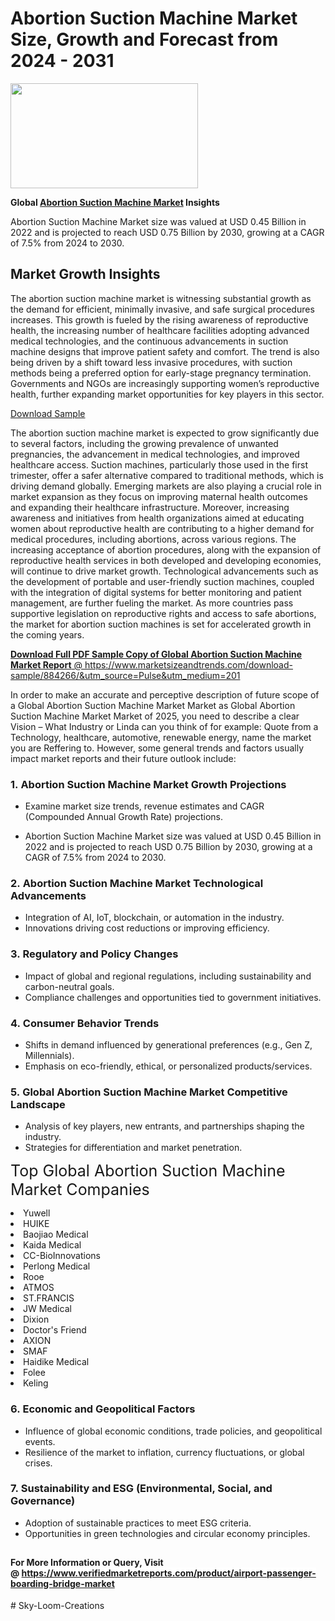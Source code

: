 <H1>Abortion Suction Machine Market Size, Growth and Forecast from 2024 - 2031</H1><img class="aligncenter size-medium wp-image-584254" src="https://thirdeyenews.in/wp-content/uploads/2024/09/Global-Market-Research-300x168.jpeg" alt="" width="300" height="168" /><p><strong>Global&nbsp;<a href="https://www.marketsizeandtrends.com/download-sample/884266/&amp;utm_source=Pulse&amp;utm_medium=201">Abortion Suction Machine Market</a> Insights</strong></p><p>Abortion Suction Machine Market size was valued at USD 0.45 Billion in 2022 and is projected to reach USD 0.75 Billion by 2030, growing at a CAGR of 7.5% from 2024 to 2030.</p><p><h2>Market Growth Insights</h2> <p>The abortion suction machine market is witnessing substantial growth as the demand for efficient, minimally invasive, and safe surgical procedures increases. This growth is fueled by the rising awareness of reproductive health, the increasing number of healthcare facilities adopting advanced medical technologies, and the continuous advancements in suction machine designs that improve patient safety and comfort. The trend is also being driven by a shift toward less invasive procedures, with suction methods being a preferred option for early-stage pregnancy termination. Governments and NGOs are increasingly supporting women’s reproductive health, further expanding market opportunities for key players in this sector.</p> <p><a href="#">Download Sample</a></p> <p>The abortion suction machine market is expected to grow significantly due to several factors, including the growing prevalence of unwanted pregnancies, the advancement in medical technologies, and improved healthcare access. Suction machines, particularly those used in the first trimester, offer a safer alternative compared to traditional methods, which is driving demand globally. Emerging markets are also playing a crucial role in market expansion as they focus on improving maternal health outcomes and expanding their healthcare infrastructure. Moreover, increasing awareness and initiatives from health organizations aimed at educating women about reproductive health are contributing to a higher demand for medical procedures, including abortions, across various regions. The increasing acceptance of abortion procedures, along with the expansion of reproductive health services in both developed and developing economies, will continue to drive market growth. Technological advancements such as the development of portable and user-friendly suction machines, coupled with the integration of digital systems for better monitoring and patient management, are further fueling the market. As more countries pass supportive legislation on reproductive rights and access to safe abortions, the market for abortion suction machines is set for accelerated growth in the coming years.</p> <p><a href="#"></p><p><span class=""><strong>Download Full PDF Sample Copy of Global Abortion Suction Machine Market Report</strong> @ <a href="https://www.marketsizeandtrends.com/download-sample/884266/&amp;utm_source=Pulse&amp;utm_medium=201" target="_blank">https://www.marketsizeandtrends.com/download-sample/884266/&amp;utm_source=Pulse&amp;utm_medium=201</a></span></p><p>In order to make an accurate and perceptive description of future scope of a Global&nbsp;Abortion Suction Machine Market Market as Global&nbsp;Abortion Suction Machine Market Market of 2025, you need to describe a clear Vision &ndash; What Industry or Linda can you think of for example: Quote from a Technology, healthcare, automotive, renewable energy, name the market you are Reffering to. However, some general trends and factors usually impact market reports and their future outlook include:</p><h3>1.&nbsp;<strong>Abortion Suction Machine Market Growth Projections</strong></h3><ul><li>Examine market size trends, revenue estimates and CAGR (Compounded Annual Growth Rate) projections.</li><li><p>Abortion Suction Machine Market size was valued at USD 0.45 Billion in 2022 and is projected to reach USD 0.75 Billion by 2030, growing at a CAGR of 7.5% from 2024 to 2030.</p></li></ul><h3>2.&nbsp;<strong>Abortion Suction Machine Market Technological Advancements</strong></h3><ul><li>Integration of AI, IoT, blockchain, or automation in the industry.</li><li>Innovations driving cost reductions or improving efficiency.</li></ul><h3>3.&nbsp;<strong>Regulatory and Policy Changes</strong></h3><ul><li>Impact of global and regional regulations, including sustainability and carbon-neutral goals.</li><li>Compliance challenges and opportunities tied to government initiatives.</li></ul><h3>4.&nbsp;<strong>Consumer Behavior Trends</strong></h3><ul><li>Shifts in demand influenced by generational preferences (e.g., Gen Z, Millennials).</li><li>Emphasis on eco-friendly, ethical, or personalized products/services.</li></ul><h3>5.&nbsp;<strong>Global Abortion Suction Machine Market Competitive Landscape</strong></h3><ul><li>Analysis of key players, new entrants, and partnerships shaping the industry.</li><li>Strategies for differentiation and market penetration.</li></ul><p data-pm-slice="1 1 []"><span style="color: inherit; font-family: inherit; font-size: 25px;">Top Global Abortion Suction Machine Market Companies</span></p><div class="" data-test-id=""><p><li>Yuwell</li><li> HUIKE</li><li> Baojiao Medical</li><li> Kaida Medical</li><li> CC-BioInnovations</li><li> Perlong Medical</li><li> Rooe</li><li> ATMOS</li><li> ST.FRANCIS</li><li> JW Medical</li><li> Dixion</li><li> Doctor's Friend</li><li> AXION</li><li> SMAF</li><li> Haidike Medical</li><li> Folee</li><li> Keling</li></p></div><h3>6.&nbsp;<strong>Economic and Geopolitical Factors</strong></h3><ul><li>Influence of global economic conditions, trade policies, and geopolitical events.</li><li>Resilience of the market to inflation, currency fluctuations, or global crises.</li></ul><h3>7.&nbsp;<strong>Sustainability and ESG (Environmental, Social, and Governance)</strong></h3><ul><li>Adoption of sustainable practices to meet ESG criteria.</li><li>Opportunities in green technologies and circular economy principles.</li></ul><h2><strong style="font-size: 14px;">For More Information or Query, Visit @&nbsp;</strong><a style="background-color: #ffffff; font-size: 14px;" href="https://www.marketsizeandtrends.com/report/abortion-suction-machine-market/" target="_blank">https://www.verifiedmarketreports.com/product/airport-passenger-boarding-bridge-market</a></h2># Sky-Loom-Creations

